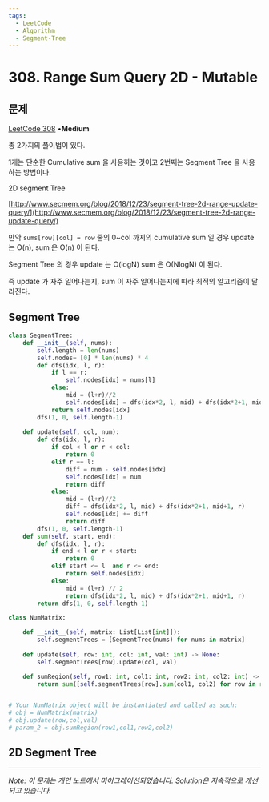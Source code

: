 ```yaml
---
tags:
  - LeetCode
  - Algorithm
  - Segment-Tree
---
```


# 308. Range Sum Query 2D - Mutable

## 문제

[LeetCode 308](https://leetcode.com/problems/range-sum-query-2d-mutable/) •**Medium**

총 2가지의 풀이법이 있다.

1개는 단순한 Cumulative sum 을 사용하는 것이고 2번째는 Segment Tree 을 사용하는 방법이다.

2D segment Tree

[http://www.secmem.org/blog/2018/12/23/segment-tree-2d-range-update-query/](http://www.secmem.org/blog/2018/12/23/segment-tree-2d-range-update-query/)

만약 `sums[row][col] = row` 줄의 0~col 까지의 cumulative sum 일 경우 update 는 O(n), sum 은 O(n) 이 된다.

Segment Tree 의 경우 update 는 O(logN) sum 은 O(NlogN) 이 된다.

즉 update 가 자주 일어나는지, sum 이 자주 일어나는지에 따라 최적의 알고리즘이 달라진다.

## Segment Tree

```python
class SegmentTree:
    def __init__(self, nums):
        self.length = len(nums)
        self.nodes= [0] * len(nums) * 4
        def dfs(idx, l, r):
            if l == r:
                self.nodes[idx] = nums[l]
            else:
                mid = (l+r)//2
                self.nodes[idx] = dfs(idx*2, l, mid) + dfs(idx*2+1, mid+1, r)
            return self.nodes[idx]
        dfs(1, 0, self.length-1)
        
    def update(self, col, num):
        def dfs(idx, l, r):
            if col < l or r < col:
                return 0
            elif r == l:
                diff = num - self.nodes[idx]
                self.nodes[idx] = num
                return diff
            else:
                mid = (l+r)//2
                diff = dfs(idx*2, l, mid) + dfs(idx*2+1, mid+1, r)
                self.nodes[idx] += diff
                return diff
        dfs(1, 0, self.length-1)
    def sum(self, start, end):
        def dfs(idx, l, r):
            if end < l or r < start:
                return 0
            elif start <= l  and r <= end:
                return self.nodes[idx]
            else:
                mid = (l+r) // 2
                return dfs(idx*2, l, mid) + dfs(idx*2+1, mid+1, r)
        return dfs(1, 0, self.length-1)

class NumMatrix:

    def __init__(self, matrix: List[List[int]]):
        self.segmentTrees = [SegmentTree(nums) for nums in matrix]
        
    def update(self, row: int, col: int, val: int) -> None:
        self.segmentTrees[row].update(col, val)

    def sumRegion(self, row1: int, col1: int, row2: int, col2: int) -> int:
        return sum([self.segmentTrees[row].sum(col1, col2) for row in range(row1, row2+1)])


# Your NumMatrix object will be instantiated and called as such:
# obj = NumMatrix(matrix)
# obj.update(row,col,val)
# param_2 = obj.sumRegion(row1,col1,row2,col2)
```

## 2D Segment Tree

---

*Note: 이 문제는 개인 노트에서 마이그레이션되었습니다. Solution은 지속적으로 개선되고 있습니다.*
